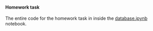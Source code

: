 #### Homework task

The entire code for the homework task in inside the [database.ipynb](./database.ipynb) notebook.

